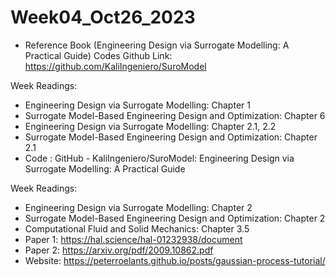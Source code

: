 # Week04_Oct26_2023

- Reference Book (Engineering Design via Surrogate Modelling: A Practical Guide) Codes Github Link: https://github.com/KaliIngeniero/SuroModel

Week Readings:
  -	Engineering Design via Surrogate Modelling: Chapter 1
  -	Surrogate Model-Based Engineering Design and Optimization: Chapter 6
  -	Engineering Design via Surrogate Modelling: Chapter 2.1, 2.2
  -	Surrogate Model-Based Engineering Design and Optimization: Chapter 2.1
  - Code : GitHub - KaliIngeniero/SuroModel: Engineering Design via Surrogate Modelling: A Practical Guide

Week Readings:
  -	Engineering Design via Surrogate Modelling: Chapter 2
  -	Surrogate Model-Based Engineering Design and Optimization: Chapter 2
  -	Computational Fluid and Solid Mechanics: Chapter 3.5
  -	Paper 1: https://hal.science/hal-01232938/document
  -	Paper 2: https://arxiv.org/pdf/2009.10862.pdf
  -	Website: https://peterroelants.github.io/posts/gaussian-process-tutorial/ 
